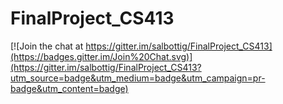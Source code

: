# FinalProject_CS413

[![Join the chat at https://gitter.im/salbottig/FinalProject_CS413](https://badges.gitter.im/Join%20Chat.svg)](https://gitter.im/salbottig/FinalProject_CS413?utm_source=badge&utm_medium=badge&utm_campaign=pr-badge&utm_content=badge)
